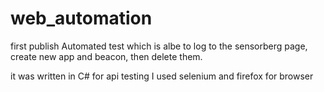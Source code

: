 # web_automation
first publish
Automated test which is albe to log to the sensorberg page,
create new app and beacon, then delete them.

it was written in C#  for api testing I used selenium and firefox for browser
